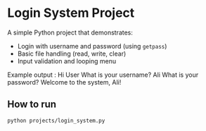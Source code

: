 # Login System Project

A simple Python project that demonstrates:
- Login with username and password (using `getpass`)
- Basic file handling (read, write, clear)
- Input validation and looping menu

Example output :
Hi User
What is your username? Ali
What is your password?
Welcome to the system, Ali!

## How to run
```bash
python projects/login_system.py



